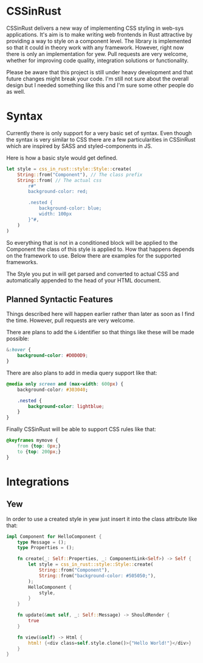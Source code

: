 # CSSinRust

CSSinRust delivers a new way of implementing CSS styling in web-sys applications.
It's aim is to make writing web frontends in Rust attractive by providing a way to style on a component level. The library is implemented so that it could in theory work with any framework. However, right now there is only an implementation for yew. Pull requests are very welcome, whether for improving code quality, integration solutions or functionality.

Please be aware that this project is still under heavy development and that future changes might break your code. I'm still not sure about the overall design but I needed something like this and I'm sure some other people do as well.

# Syntax

Currently there is only support for a very basic set of syntax. Even though the syntax is very similar to CSS there are a few particularities in CSSinRust which are inspired by SASS and styled-components in JS.

Here is how a basic style would get defined.

```rust
let style = css_in_rust::style::Style::create(
    String::from("Component"), // The class prefix
    String::from( // The actual css
        r#"
        background-color: red;

        .nested {
            background-color: blue;
            width: 100px
        }"#,
    )
)
```

So everything that is not in a conditioned block will be applied to the Component the class of this style is applied to. How that happens depends on the framework to use. Below there are examples for the supported frameworks.

The Style you put in will get parsed and converted to actual CSS and automatically appended to the head of your HTML document.

## Planned Syntactic Features

Things described here will happen earlier rather than later as soon as I find the time. However, pull requests are very welcome.

There are plans to add the `&` identifier so that things like these will be made possible:

```css
&:hover {
    background-color: #D0D0D9;
}
```

There are also plans to add in media query support like that:

```css
@media only screen and (max-width: 600px) {
    background-color: #303040;

    .nested {
        background-color: lightblue;
    }
}
```

Finally CSSinRust will be able to support CSS rules like that:

```css
@keyframes mymove {
    from {top: 0px;}
    to {top: 200px;}
}
```

# Integrations

## Yew

In order to use a created style in yew just insert it into the class attribute like that:

```rust
impl Component for HelloComponent {
    type Message = ();
    type Properties = ();

    fn create(_: Self::Properties, _: ComponentLink<Self>) -> Self {
        let style = css_in_rust::style::Style::create(
            String::from("Component"),
            String::from("background-color: #505050;"),
        );
        HelloComponent {
            style,
        }
    }

    fn update(&mut self, _: Self::Message) -> ShouldRender {
        true
    }

    fn view(&self) -> Html {
        html! {<div class=self.style.clone()>{"Hello World!"}</div>}
    }
}
```
